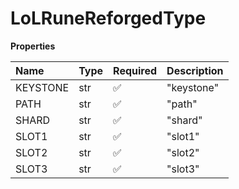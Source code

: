 # LoLRuneReforgedType

**Properties**

| Name     | Type | Required | Description |
| :------- | :--- | :------- | :---------- |
| KEYSTONE | str  | ✅       | "keystone"  |
| PATH     | str  | ✅       | "path"      |
| SHARD    | str  | ✅       | "shard"     |
| SLOT1    | str  | ✅       | "slot1"     |
| SLOT2    | str  | ✅       | "slot2"     |
| SLOT3    | str  | ✅       | "slot3"     |
